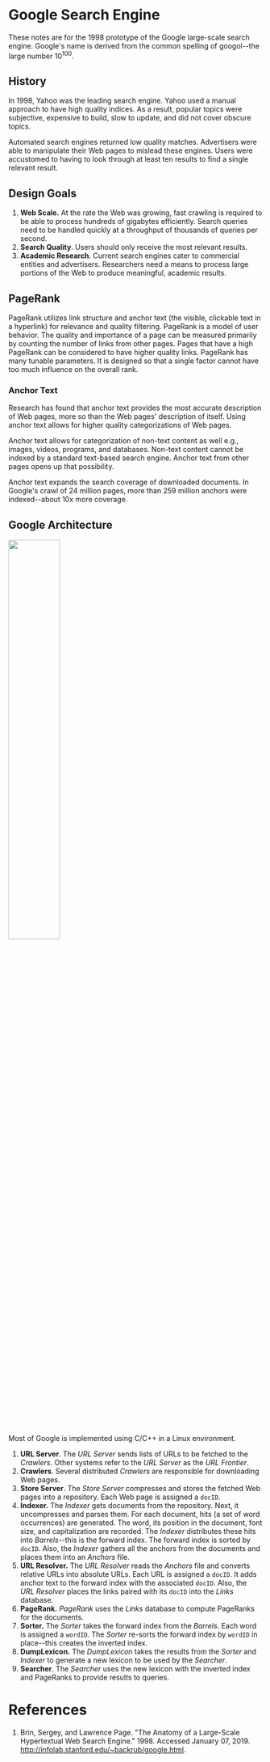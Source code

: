 # Google Search Engine
These notes are for the 1998 prototype of the Google large-scale search engine. Google's name is derived from the common spelling of googol--the large number 10<sup>100</sup>.
## History
In 1998, Yahoo was the leading search engine. Yahoo used a manual approach to have high quality indices. As a result, popular topics were subjective, expensive to build, slow to update, and did not cover obscure topics. 

Automated search engines returned low quality matches. Advertisers were able to manipulate their Web pages to mislead these engines. Users were accustomed to having to look through at least ten results to find a single relevant result.
## Design Goals
1. **Web Scale.** At the rate the Web was growing, fast crawling is required to be able to process hundreds of gigabytes efficiently. Search queries need to be handled quickly at a throughput of thousands of queries per second.
1. **Search Quality**. Users should only receive the most relevant results.
1. **Academic Research**. Current search engines cater to commercial entities and advertisers. Researchers need a means to process large portions of the Web to produce meaningful, academic results.
## PageRank
PageRank utilizes link structure and anchor text (the visible, clickable text in a hyperlink) for relevance and quality filtering. PageRank is a model of user behavior. The quality and importance of a page can be measured primarily by counting the number of links from other pages. Pages that have a high PageRank can be considered to have higher quality links. PageRank has many tunable parameters. It is designed so that a single factor cannot have too much influence on the overall rank.
### Anchor Text
Research has found that anchor text provides the most accurate description of Web pages, more so than the Web pages' description of itself. Using anchor text allows for higher quality categorizations of Web pages.

Anchor text allows for categorization of non-text content as well e.g., images, videos, programs, and databases. Non-text content cannot be indexed by a standard text-based search engine. Anchor text from other pages opens up that possibility.

Anchor text expands the search coverage of downloaded documents. In Google's crawl of 24 million pages, more than 259 million anchors were indexed--about 10x more coverage.
## Google Architecture
<img src="https://github.com/mishnit/mishnit.github.io/blob/master/designs/images/google-architecture.png" align="middle" width="45%">

Most of Google is implemented using C/C++ in a Linux environment.
1. **URL Server**. The *URL Server* sends lists of URLs to be fetched to the *Crawlers*. Other systems refer to the *URL Server* as the *URL Frontier*.
1. **Crawlers**. Several distributed *Crawlers* are responsible for downloading Web pages.
1. **Store Server**. The *Store Server* compresses and stores the fetched Web pages into a repository. Each Web page is assigned a `docID`.
1. **Indexer.** The *Indexer* gets documents from the repository. Next, it uncompresses and parses them. For each document, hits (a set of word occurrences) are generated. The word, its position in the document, font size, and capitalization are recorded. The *Indexer* distributes these hits into *Barrels*--this is the forward index. The forward index is sorted by `docID`. Also, the *Indexer* gathers all the anchors from the documents and places them into an *Anchors* file.
1. **URL Resolver.** The *URL Resolver* reads the *Anchors* file and converts relative URLs into absolute URLs. Each URL is assigned a `docID`. It adds anchor text to the forward index with the associated `docID`. Also, the *URL Resolver* places the links paired with its `docID` into the *Links* database.
1. **PageRank.** *PageRank* uses the *Links* database to compute PageRanks for the documents.
1. **Sorter.** The *Sorter* takes the forward index from the *Barrels*. Each word is assigned a `wordID`. The *Sorter* re-sorts the forward index by `wordID` in place--this creates the inverted index. 
1. **DumpLexicon.** The *DumpLexicon* takes the results from the *Sorter* and *Indexer* to generate a new lexicon to be used by the *Searcher*.
1. **Searcher**. The *Searcher* uses the new lexicon with the inverted index and PageRanks to provide results to queries.
# References
1. Brin, Sergey, and Lawrence Page. "The Anatomy of a Large-Scale Hypertextual Web Search Engine." 1998. Accessed January 07, 2019. http://infolab.stanford.edu/~backrub/google.html.
